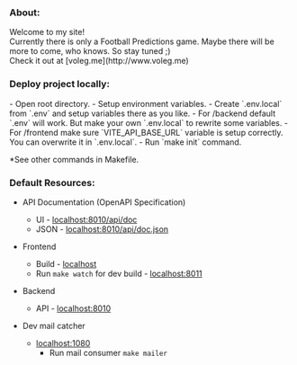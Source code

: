 <h3>About:</h3>
Welcome to my site!<br />
Currently there is only a Football Predictions game.
Maybe there will be more to come, who knows. So stay tuned ;)<br />
Check it out at [voleg.me](http://www.voleg.me)

<h3>Deploy project locally:</h3>
- Open root directory.
- Setup environment variables.
  - Create `.env.local` from `.env` and setup variables there as you like.
  - For /backend default `.env` will work. But make your own `.env.local` to rewrite some variables.
  - For /frontend make sure `VITE_API_BASE_URL` variable is setup correctly. You can overwrite it in `.env.local`.
- Run `make init` command.

*See other commands in Makefile.

<h3>Default Resources:</h3>

- API Documentation (OpenAPI Specification)
  - UI - [localhost:8010/api/doc](http://localhost:8010/api/doc)
  - JSON - [localhost:8010/api/doc.json](http://localhost:8010/api/doc.json)

- Frontend
  - Build - [localhost](http://localhost)
  - Run `make watch` for dev build - [localhost:8011](http://localhost:8011)
- Backend
  - API - [localhost:8010](http://localhost:8010)
- Dev mail catcher
  - [localhost:1080](http://localhost:1080)
    - Run mail consumer `make mailer`
